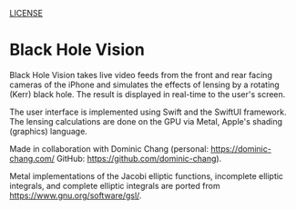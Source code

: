 [LICENSE](LICENSE)

#  Black Hole Vision

Black Hole Vision takes live video feeds from the front and rear facing cameras of the iPhone and simulates the effects of lensing by a rotating (Kerr) black hole. The result is displayed in real-time to the user's screen.

The user interface is implemented using Swift and the SwiftUI framework. The lensing calculations are done on the GPU via Metal, Apple's shading (graphics) language.

Made in collaboration with Dominic Chang (personal: https://dominic-chang.com/ GitHub: https://github.com/dominic-chang). 

Metal implementations of the Jacobi elliptic functions, incomplete elliptic integrals, and complete elliptic integrals are ported from https://www.gnu.org/software/gsl/. 
